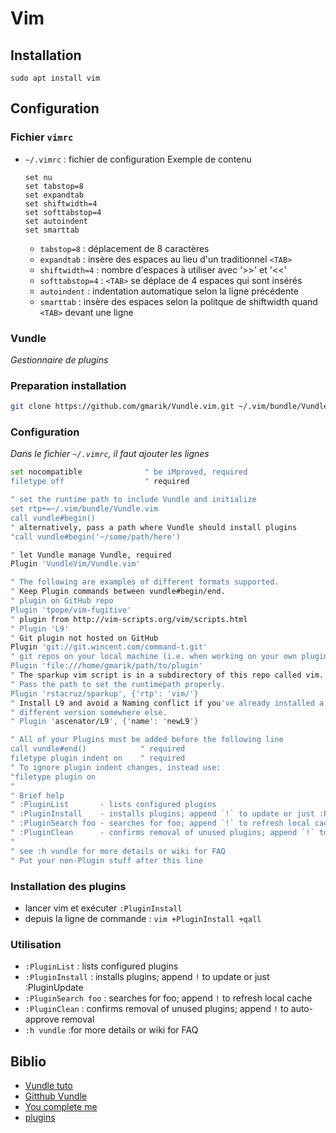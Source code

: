 # Vim

## Installation
```sudo apt install vim```

## Configuration
### Fichier `vimrc`
- `~/.vimrc` : fichier de configuration
Exemple de contenu
  ```
  set nu
  set tabstop=8
  set expandtab
  set shiftwidth=4
  set softtabstop=4
  set autoindent
  set smarttab
  ```
  - `tabstop=8` : déplacement de 8 caractères
  - `expandtab` : insère des espaces au lieu d'un traditionnel `<TAB>`
  - `shiftwidth=4` : nombre d'espaces à utiliser avec '>>' et '<<'
  - `softtabstop=4` : `<TAB>` se déplace de 4 espaces qui sont insérés
  - `autoindent` : indentation automatique selon la ligne précédente
  - `smarttab` : insère des espaces selon la politque de shiftwidth quand `<TAB>` devant une ligne

### Vundle
_Gestionnaire de plugins_

### Preparation installation
```bash
git clone https://github.com/gmarik/Vundle.vim.git ~/.vim/bundle/Vundle.vim
```

### Configuration
_Dans le fichier `~/.vimrc`, il faut ajouter les lignes_
```bash
set nocompatible              " be iMproved, required
filetype off                  " required

" set the runtime path to include Vundle and initialize
set rtp+=~/.vim/bundle/Vundle.vim
call vundle#begin()
" alternatively, pass a path where Vundle should install plugins
"call vundle#begin('~/some/path/here')

" let Vundle manage Vundle, required
Plugin 'VundleVim/Vundle.vim'

" The following are examples of different formats supported.
" Keep Plugin commands between vundle#begin/end.
" plugin on GitHub repo
Plugin 'tpope/vim-fugitive'
" plugin from http://vim-scripts.org/vim/scripts.html
" Plugin 'L9'
" Git plugin not hosted on GitHub
Plugin 'git://git.wincent.com/command-t.git'
" git repos on your local machine (i.e. when working on your own plugin)
Plugin 'file:///home/gmarik/path/to/plugin'
" The sparkup vim script is in a subdirectory of this repo called vim.
" Pass the path to set the runtimepath properly.
Plugin 'rstacruz/sparkup', {'rtp': 'vim/'}
" Install L9 and avoid a Naming conflict if you've already installed a
" different version somewhere else.
" Plugin 'ascenator/L9', {'name': 'newL9'}

" All of your Plugins must be added before the following line
call vundle#end()            " required
filetype plugin indent on    " required
" To ignore plugin indent changes, instead use:
"filetype plugin on
"
" Brief help
" :PluginList       - lists configured plugins
" :PluginInstall    - installs plugins; append `!` to update or just :PluginUpdate
" :PluginSearch foo - searches for foo; append `!` to refresh local cache
" :PluginClean      - confirms removal of unused plugins; append `!` to auto-approve removal
"
" see :h vundle for more details or wiki for FAQ
" Put your non-Plugin stuff after this line
```
### Installation des plugins
- lancer vim et exécuter `:PluginInstall`
- depuis la ligne de commande : `vim +PluginInstall +qall`

### Utilisation
- `:PluginList`       : lists configured plugins
- `:PluginInstall`    : installs plugins; append `!` to update or just :PluginUpdate
- `:PluginSearch foo` : searches for foo; append `!` to refresh local cache
- `:PluginClean`      : confirms removal of unused plugins; append `!` to auto-approve removal
- `:h vundle`         :for more details or wiki for FAQ


## Biblio
- [Vundle tuto](https://blog.pabuisson.com/2014/07/vim-vundle-gestion-plugins/)
- [Gitthub Vundle](https://github.com/VundleVim/Vundle.vim)
- [You complete me](https://github.com/ycm-core/YouCompleteMe)
- [plugins](https://www.vimfromscratch.com/articles/5-must-have-vim-plugins-2018/)

